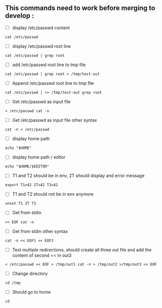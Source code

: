 ## This commands need to work before merging to develop :

- [ ] display /etc/passwd content
```
cat /etc/passwd
```

- [ ] display /etc/passwd root line
```
cat /etc/passwd | grep root
```

- [ ] add /etc/passwd root line to tmp file
```
cat /etc/passwd | grep root > /tmp/test-out
```

- [ ] Append /etc/passwd root line to tmp file
```
cat /etc/passwd | >> /tmp/test-out grep root 
```

- [ ] Get /etc/passwd as input file
```
< /etc/passwd cat -n
```

- [ ] Get /etc/passwd as input file other syntax
```
cat -n < /etc/passwd 
```

- [ ] display home path
```
echo "$HOME"
```

- [ ] display home path / editor
```
echo "$HOME/$EDITOR"
```

- [ ] T1 and T2 should be in env, 2T should display and error message
```
export T1=42 2T=42 T3=42
```

- [ ] T1 and T2 should not be in env anymore
```
unset T1 2T T3
```

- [ ] Get from stdin
```
<< EOF cat -n
```

- [ ] Get from stdin other syntax
```
cat -n << EOF1 << EOF2
```

- [ ] Test multiple redirections, should create all three out file and add the content of second << in out3
```
< /etc/passwd << EOF > /tmp/out1 cat -n > /tmp/out2 >/tmp/out3 << EOF
```

- [ ] Change directory
```
cd /tmp
```

- [ ] Should go to home
```
cd
```

